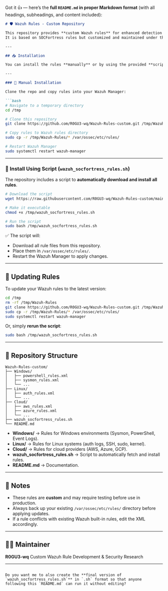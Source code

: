 Got it 👍 — here’s the **full `README.md` in proper Markdown format** (with all headings, subheadings, and content included):

````markdown
# 🛡️ Wazuh Rules - Custom Repository

This repository provides **custom Wazuh rules** for enhanced detection and monitoring of Windows, Linux, and security-related events.  
It is based on SOCFortress rules but customized and maintained under this repository.  

---

## 📥 Installation

You can install the rules **manually** or by using the provided **script**.

---

### 🔹 Manual Installation

Clone the repo and copy rules into your Wazuh Manager:

```bash
# Navigate to a temporary directory
cd /tmp

# Clone this repository
git clone https://github.com/R0GU3-wq/Wazuh-Rules-custom.git /tmp/Wazuh-Rules

# Copy rules to Wazuh rules directory
sudo cp -r /tmp/Wazuh-Rules/* /var/ossec/etc/rules/

# Restart Wazuh Manager
sudo systemctl restart wazuh-manager
````

---

### 🔹 Install Using Script (`wazuh_socfortress_rules.sh`)

The repository includes a script to **automatically download and install all rules**.

```bash
# Download the script
wget https://raw.githubusercontent.com/R0GU3-wq/Wazuh-Rules-custom/main/wazuh_socfortress_rules.sh -O /tmp/wazuh_socfortress_rules.sh

# Make it executable
chmod +x /tmp/wazuh_socfortress_rules.sh

# Run the script
sudo bash /tmp/wazuh_socfortress_rules.sh
```

✅ The script will:

* Download all rule files from this repository.
* Place them in `/var/ossec/etc/rules/`.
* Restart the Wazuh Manager to apply changes.

---

## 🔄 Updating Rules

To update your Wazuh rules to the latest version:

```bash
cd /tmp
rm -rf /tmp/Wazuh-Rules
git clone https://github.com/R0GU3-wq/Wazuh-Rules-custom.git /tmp/Wazuh-Rules
sudo cp -r /tmp/Wazuh-Rules/* /var/ossec/etc/rules/
sudo systemctl restart wazuh-manager
```

Or, simply **rerun the script**:

```bash
sudo bash /tmp/wazuh_socfortress_rules.sh
```

---

## 📂 Repository Structure

```
Wazuh-Rules-custom/
├── Windows/
│   ├── powershell_rules.xml
│   ├── sysmon_rules.xml
│   └── ...
├── Linux/
│   ├── auth_rules.xml
│   └── ...
├── Cloud/
│   ├── aws_rules.xml
│   ├── azure_rules.xml
│   └── ...
├── wazuh_socfortress_rules.sh
└── README.md
```

* **Windows/** → Rules for Windows environments (Sysmon, PowerShell, Event Logs).
* **Linux/** → Rules for Linux systems (auth logs, SSH, sudo, kernel).
* **Cloud/** → Rules for cloud providers (AWS, Azure, GCP).
* **wazuh\_socfortress\_rules.sh** → Script to automatically fetch and install rules.
* **README.md** → Documentation.

---

## 📌 Notes

* These rules are **custom** and may require testing before use in production.
* Always back up your existing `/var/ossec/etc/rules/` directory before applying updates.
* If a rule conflicts with existing Wazuh built-in rules, edit the XML accordingly.

---

## 👨‍💻 Maintainer

**R0GU3-wq**
Custom Wazuh Rule Development & Security Research

---

```

Do you want me to also create the **final version of `wazuh_socfortress_rules.sh`** in `.sh` format so that anyone following this `README.md` can run it without editing?
```
